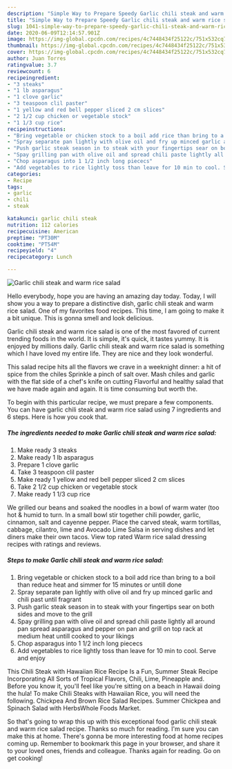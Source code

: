 ```yaml
---
description: "Simple Way to Prepare Speedy Garlic chili steak and warm rice salad"
title: "Simple Way to Prepare Speedy Garlic chili steak and warm rice salad"
slug: 1041-simple-way-to-prepare-speedy-garlic-chili-steak-and-warm-rice-salad
date: 2020-06-09T12:14:57.901Z
image: https://img-global.cpcdn.com/recipes/4c7448434f25122c/751x532cq70/garlic-chili-steak-and-warm-rice-salad-recipe-main-photo.jpg
thumbnail: https://img-global.cpcdn.com/recipes/4c7448434f25122c/751x532cq70/garlic-chili-steak-and-warm-rice-salad-recipe-main-photo.jpg
cover: https://img-global.cpcdn.com/recipes/4c7448434f25122c/751x532cq70/garlic-chili-steak-and-warm-rice-salad-recipe-main-photo.jpg
author: Juan Torres
ratingvalue: 3.7
reviewcount: 6
recipeingredient:
- "3 steaks"
- "1 lb asparagus"
- "1 clove garlic"
- "3 teaspoon clil paster"
- "1 yellow and red bell pepper sliced 2 cm slices"
- "2 1/2 cup chicken or vegetable stock"
- "1 1/3 cup rice"
recipeinstructions:
- "Bring vegetable or chicken stock to a boil add rice than bring to a boil than reduce heat and simmer for 15 minutes or untill done"
- "Spray separate pan lightly with olive oil and fry up minced garlic and chili past until fragrant"
- "Push garlic steak season in to steak with your fingertips sear on both sides and move to the grill"
- "Spay grilling pan with olive oil and spread chili paste lightly all around pan spread asparagus and pepper on pan and grill on top rack at medium heat untill cooked to your likings"
- "Chop asparagus into 1 1/2 inch long piececs"
- "Add vegetables to rice lightly toss than leave for 10 min to cool. Serve and enjoy"
categories:
- Recipe
tags:
- garlic
- chili
- steak

katakunci: garlic chili steak 
nutrition: 112 calories
recipecuisine: American
preptime: "PT30M"
cooktime: "PT54M"
recipeyield: "4"
recipecategory: Lunch

---
```



![Garlic chili steak and warm rice salad](https://img-global.cpcdn.com/recipes/4c7448434f25122c/751x532cq70/garlic-chili-steak-and-warm-rice-salad-recipe-main-photo.jpg)

Hello everybody, hope you are having an amazing day today. Today, I will show you a way to prepare a distinctive dish, garlic chili steak and warm rice salad. One of my favorites food recipes. This time, I am going to make it a bit unique. This is gonna smell and look delicious.

Garlic chili steak and warm rice salad is one of the most favored of current trending foods in the world. It is simple, it's quick, it tastes yummy. It is enjoyed by millions daily. Garlic chili steak and warm rice salad is something which I have loved my entire life. They are nice and they look wonderful.

This salad recipe hits all the flavors we crave in a weeknight dinner: a hit of spice from the chiles Sprinkle a pinch of salt over. Mash chiles and garlic with the flat side of a chef&#39;s knife on cutting Flavorful and healthy salad that we have made again and again. It is time consuming but worth the.


To begin with this particular recipe, we must prepare a few components. You can have garlic chili steak and warm rice salad using 7 ingredients and 6 steps. Here is how you cook that.

<!--inarticleads1-->

##### The ingredients needed to make Garlic chili steak and warm rice salad:

1. Make ready 3 steaks
1. Make ready 1 lb asparagus
1. Prepare 1 clove garlic
1. Take 3 teaspoon clil paster
1. Make ready 1 yellow and red bell pepper sliced 2 cm slices
1. Take 2 1/2 cup chicken or vegetable stock
1. Make ready 1 1/3 cup rice


We grilled our beans and soaked the noodles in a bowl of warm water (too hot &amp; humid to turn. In a small bowl stir together chili powder, garlic, cinnamon, salt and cayenne pepper. Place the carved steak, warm tortillas, cabbage, cilantro, lime and Avocado Lime Salsa in serving dishes and let diners make their own tacos. View top rated Warm rice salad dressing recipes with ratings and reviews. 

<!--inarticleads2-->

##### Steps to make Garlic chili steak and warm rice salad:

1. Bring vegetable or chicken stock to a boil add rice than bring to a boil than reduce heat and simmer for 15 minutes or untill done
1. Spray separate pan lightly with olive oil and fry up minced garlic and chili past until fragrant
1. Push garlic steak season in to steak with your fingertips sear on both sides and move to the grill
1. Spay grilling pan with olive oil and spread chili paste lightly all around pan spread asparagus and pepper on pan and grill on top rack at medium heat untill cooked to your likings
1. Chop asparagus into 1 1/2 inch long piececs
1. Add vegetables to rice lightly toss than leave for 10 min to cool. Serve and enjoy


This Chili Steak with Hawaiian Rice Recipe Is a Fun, Summer Steak Recipe Incorporating All Sorts of Tropical Flavors, Chili, Lime, Pineapple and. Before you know it, you&#39;ll feel like you&#39;re sitting on a beach in Hawaii doing the hula! To make Chili Steaks with Hawaiian Rice, you will need the following. Chickpea And Brown Rice Salad Recipes. Summer Chickpea and Spinach Salad with HerbsWhole Foods Market. 

So that's going to wrap this up with this exceptional food garlic chili steak and warm rice salad recipe. Thanks so much for reading. I'm sure you can make this at home. There's gonna be more interesting food at home recipes coming up. Remember to bookmark this page in your browser, and share it to your loved ones, friends and colleague. Thanks again for reading. Go on get cooking!
